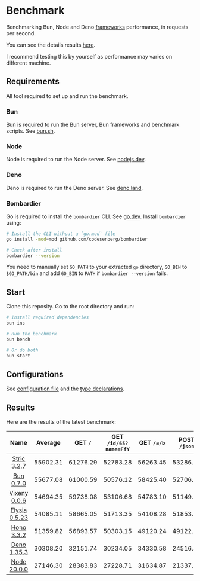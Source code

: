 # Benchmark
Benchmarking Bun, Node and Deno [frameworks](/src) performance, in requests per second.

You can see the details results [here](/results/index.md). 

I recommend testing this by yourself as performance may varies on different machine.

## Requirements
All tool required to set up and run the benchmark.

### Bun
Bun is required to run the Bun server, Bun frameworks and benchmark scripts. See [bun.sh](https://bun.sh).

### Node
Node is required to run the Node server. See [nodejs.dev](https://nodejs.dev).

### Deno
Deno is required to run the Deno server. See [deno.land](https://deno.land).

### Bombardier
Go is required to install the `bombardier` CLI. See [go.dev](https://go.dev).
Install `bombardier` using:
```bash
# Install the CLI without a `go.mod` file
go install -mod=mod github.com/codesenberg/bombardier

# Check after install
bombardier --version
```
You need to manually set `GO_PATH` to your extracted `go` directory, `GO_BIN` to `$GO_PATH/bin` and add `GO_BIN` to `PATH` if `bombardier --version` fails.

## Start
Clone this reposity. Go to the root directory and run:
```bash
# Install required dependencies
bun ins

# Run the benchmark
bun bench

# Or do both
bun start
```

## Configurations
See [configuration file](/config.ts) and the [type declarations](/lib/types.ts). 

## Results
Here are the results of the latest benchmark:

| Name | Average | GET `/` | GET `/id/65?name=FfY` | GET `/a/b` | POST `/json` |
|  :---: | :---: | :---: | :---: | :---: | :---: |
| [Stric 3.2.7](/results/Stric) | 55902.31 | 61276.29 | 52783.28 | 56263.45 | 53286.22 |
| [Bun 0.7.0](/results/Bun) | 55677.08 | 61000.59 | 50576.12 | 58425.40 | 52706.23 |
| [Vixeny 0.0.6](/results/Vixeny) | 54694.35 | 59738.08 | 53106.68 | 54783.10 | 51149.52 |
| [Elysia 0.5.23](/results/Elysia) | 54085.11 | 58665.05 | 51713.35 | 54108.28 | 51853.75 |
| [Hono 3.3.2](/results/Hono) | 51359.82 | 56893.57 | 50303.15 | 49120.24 | 49122.30 |
| [Deno 1.35.3](/results/Deno) | 30308.20 | 32151.74 | 30234.05 | 34330.58 | 24516.44 |
| [Node 20.0.0](/results/Node) | 27146.30 | 28383.83 | 27228.71 | 31634.87 | 21337.80 |